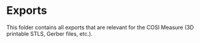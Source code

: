 # Exports

This folder contains all exports that are relevant for the COSI Measure (3D printable STLS, Gerber files, etc.).